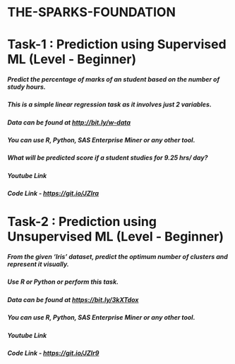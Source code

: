 # THE-SPARKS-FOUNDATION

# Task-1 : Prediction using Supervised ML (Level - Beginner)

##### Predict the percentage of marks of an student based on the number of study hours.
##### This is a simple linear regression task as it involves just 2 variables.
##### Data can be found at http://bit.ly/w-data
##### You can use R, Python, SAS Enterprise Miner or any other tool.
##### What will be predicted score if a student studies for 9.25 hrs/ day?
##### Youtube Link
##### Code Link - https://git.io/JZIra


# Task-2 : Prediction using Unsupervised ML (Level - Beginner)

##### From the given ‘Iris’ dataset, predict the optimum number of clusters and represent it visually.
##### Use R or Python or perform this task.
##### Data can be found at https://bit.ly/3kXTdox
##### You can use R, Python, SAS Enterprise Miner or any other tool.
##### Youtube Link
##### Code Link - https://git.io/JZIr9

